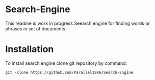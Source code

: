 # Search-Engine
This readme is work in progress
Seearch engine for finding words or phrases in set of documents

# Installation
To install search engine clone git repository by command:
```
git -clone https://github.com/Parallel1986/Search-Engine
```
